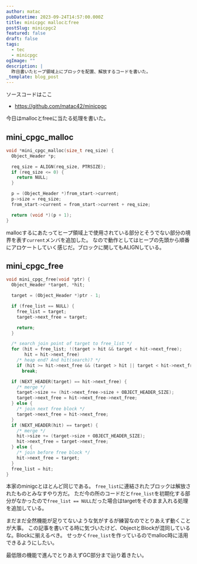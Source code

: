 ```yaml
---
author: matac
pubDatetime: 2023-09-24T14:57:00.000Z
title: minicpgc mallocとfree
postSlug: minicpgc2
featured: false
draft: false
tags:
  - tec
  - minicpgc
ogImage: ""
description: |
  昨日書いたヒープ領域上にブロックを配置、解放するコードを書いた。
_template: blog_post
---
```


ソースコードはここ

- https://github.com/matac42/minicpgc

今日はmallocとfreeに当たる処理を書いた。

## mini_cpgc_malloc

```c
void *mini_cpgc_malloc(size_t req_size) {
  Object_Header *p;

  req_size = ALIGN(req_size, PTRSIZE);
  if (req_size <= 0) {
    return NULL;
  }

  p = (Object_Header *)from_start->current;
  p->size = req_size;
  from_start->current = from_start->current + req_size;

  return (void *)(p + 1);
}
```

mallocするにあたってヒープ領域上で使用されている部分とそうでない部分の境界を表す`current`メンバを追加した。
なので動作としてはヒープの先頭から順番にアロケートしていく感じだ。ブロックに関してもALIGNしている。

## mini_cpgc_free

```c
void mini_cpgc_free(void *ptr) {
  Object_Header *target, *hit;

  target = (Object_Header *)ptr - 1;

  if (free_list == NULL) {
    free_list = target;
    target->next_free = target;

    return;
  }

  /* search join point of target to free_list */
  for (hit = free_list; !(target > hit && target < hit->next_free);
       hit = hit->next_free)
    /* heap end? And hit(search)? */
    if (hit >= hit->next_free && (target > hit || target < hit->next_free))
      break;

  if (NEXT_HEADER(target) == hit->next_free) {
    /* merge */
    target->size += (hit->next_free->size + OBJECT_HEADER_SIZE);
    target->next_free = hit->next_free->next_free;
  } else {
    /* join next free block */
    target->next_free = hit->next_free;
  }
  if (NEXT_HEADER(hit) == target) {
    /* merge */
    hit->size += (target->size + OBJECT_HEADER_SIZE);
    hit->next_free = target->next_free;
  } else {
    /* join before free block */
    hit->next_free = target;
  }
  free_list = hit;
}
```

本家のminigcとほとんど同じである。
`free_list`に連結されたブロックは解放されたものとみなすやり方だ。
ただ今の所のコードだと`free_list`を初期化する部分がなかったので`free_list == NULL`だった場合はtargetをそのまま入れる処理を追加している。

まだまだ全然機能が足りてないような気がするが練習なのでとりあえず動くことが大事。
この記事を書いてる時に気づいたけど、ObjectとBlockが混同しているな。Blockに揃えるべき。
せっかく`free_list`を作っているのでmalloc時に活用できるようにしたい。

最低限の機能で進んでとりあえずGC部分まで辿り着きたい。
